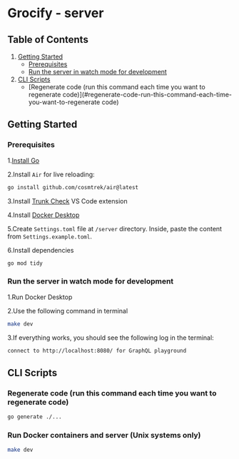 # Grocify - server

## Table of Contents

1. [Getting Started](#getting-started)
   - [Prerequisites](#prerequisites)
   - [Run the server in watch mode for development](#run-the-server-in-watch-mode-for-development)
2. [CLI Scripts](#cli-scripts)
   - [Regenerate code (run this command each time you want to regenerate code)](#regenerate-code-run-this-command-each-time-you-want-to-regenerate code)

## Getting Started

### **Prerequisites**

1.[Install Go](https://go.dev/doc/install)

2.Install `Air` for live reloading:

```bash
go install github.com/cosmtrek/air@latest
```

3.Install [Trunk Check](https://marketplace.visualstudio.com/items?itemName=Trunk.io) VS Code extension

4.Install [Docker Desktop](https://www.docker.com/products/docker-desktop/)

5.Create `Settings.toml` file at `/server` directory. Inside, paste the content from `Settings.example.toml`.

6.Install dependencies

```bash
go mod tidy
```

### **Run the server in watch mode for development**

1.Run Docker Desktop

2.Use the following command in terminal

```bash
make dev
```

3.If everything works, you should see the following log in the terminal:

```bash
connect to http://localhost:8080/ for GraphQL playground
```

## CLI Scripts

### **Regenerate code (run this command each time you want to regenerate code)**

```bash
go generate ./...
```

### **Run Docker containers and server (Unix systems only)**

```bash
make dev
```
